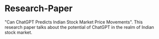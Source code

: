 # Research-Paper
"Can ChatGPT Predicts Indian Stock Market Price Movements". This research paper talks about the potential of ChatGPT in the realm of Indian stock market.
